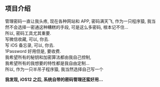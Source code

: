 ## 项目介绍

管理密码一直让我头疼, 现在各种网站和 APP, 密码满天飞, 作为一只程序猿, 我当然不会选择一密通这种糟糕的手段, 可是这么多密码, 根本记不住...  
所以, 密码工具尤其重要.   
写微信收藏, 可以, 你去.  
写 iOS 备忘录, 可以, 你去.  
1Password 好用但是, 要收费.  
我希望所有的秘钥和加密算法都由我自己控制,   
我希望所有的我想要的特性都是我自由定制...  
所以, 作为一只半吊子程序猿, 我当然选择自己写一个

**我发现, iOS12 之后, 系统自带的密码管理还蛮好用...**
